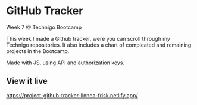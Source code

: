 # GitHub Tracker

Week 7 @ Technigo Bootcamp

This week I made a Github tracker, were you can scroll through my Technigo repositories. It also includes a chart of compleated and remaining projects in the Bootcamp.

Made with JS, using API and authorization keys.

## View it live

https://project-github-tracker-linnea-frisk.netlify.app/
